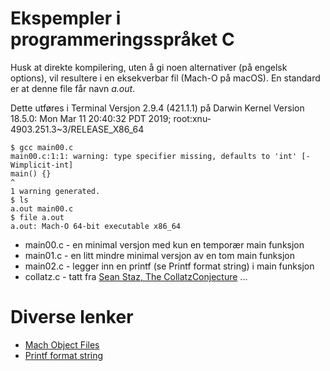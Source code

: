 # Ekspempler i programmeringsspråket C
Husk at direkte kompilering, uten å gi noen alternativer (på engelsk options), vil resultere i en eksekverbar fil (Mach-O på macOS). En standard er at denne file får navn *a.out*.

Dette utføres i Terminal Versjon 2.9.4 (421.1.1) på Darwin Kernel Version 18.5.0: Mon Mar 11 20:40:32 PDT 2019; root:xnu-4903.251.3~3/RELEASE_X86_64 
```
$ gcc main00.c
main00.c:1:1: warning: type specifier missing, defaults to 'int' [-Wimplicit-int]
main() {}
^
1 warning generated.
$ ls
a.out main00.c
$ file a.out 
a.out: Mach-O 64-bit executable x86_64
```

* main00.c - en minimal versjon med kun en temporær main funksjon 
* main01.c - en litt mindre minimal versjon av en tom main funksjon
* main02.c - legger inn en printf (se Printf format string) i main funksjon
* collatz.c - tatt fra [Sean Staz, The CollatzConjecture](https://github.com/SeanStaz/theCollatzConjecture.c)
...

# Diverse lenker
* [Mach Object Files](http://www.cilinder.be/docs/next/NeXTStep/3.3/nd/DevTools/14_MachO/MachO.htmld/index.html)
* [Printf format string](https://en.wikipedia.org/wiki/Printf_format_string)

